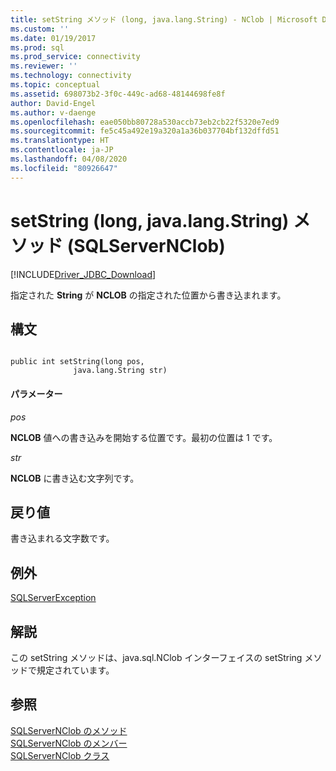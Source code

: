 ```yaml
---
title: setString メソッド (long, java.lang.String) - NClob | Microsoft Docs
ms.custom: ''
ms.date: 01/19/2017
ms.prod: sql
ms.prod_service: connectivity
ms.reviewer: ''
ms.technology: connectivity
ms.topic: conceptual
ms.assetid: 698073b2-3f0c-449c-ad68-48144698fe8f
author: David-Engel
ms.author: v-daenge
ms.openlocfilehash: eae050bb80728a530accb73eb2cb22f5320e7ed9
ms.sourcegitcommit: fe5c45a492e19a320a1a36b037704bf132dffd51
ms.translationtype: HT
ms.contentlocale: ja-JP
ms.lasthandoff: 04/08/2020
ms.locfileid: "80926647"
---
```

# <a name="setstring-method-long-javalangstring-sqlservernclob"></a>setString (long, java.lang.String) メソッド (SQLServerNClob)
[!INCLUDE[Driver_JDBC_Download](../../../includes/driver_jdbc_download.md)]

  指定された **String** が **NCLOB** の指定された位置から書き込まれます。  
  
## <a name="syntax"></a>構文  
  
```  
  
public int setString(long pos,  
              java.lang.String str)  
```  
  
#### <a name="parameters"></a>パラメーター  
 *pos*  
  
 **NCLOB** 値への書き込みを開始する位置です。最初の位置は 1 です。  
  
 *str*  
  
 **NCLOB** に書き込む文字列です。  
  
## <a name="return-value"></a>戻り値  
 書き込まれる文字数です。  
  
## <a name="exceptions"></a>例外  
 [SQLServerException](../../../connect/jdbc/reference/sqlserverexception-class.md)  
  
## <a name="remarks"></a>解説  
 この setString メソッドは、java.sql.NClob インターフェイスの setString メソッドで規定されています。  
  
## <a name="see-also"></a>参照  
 [SQLServerNClob のメソッド](../../../connect/jdbc/reference/sqlservernclob-methods.md)   
 [SQLServerNClob のメンバー](../../../connect/jdbc/reference/sqlservernclob-members.md)   
 [SQLServerNClob クラス](../../../connect/jdbc/reference/sqlservernclob-class.md)  
  
  
